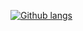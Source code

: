 [![Github langs](https://github-readme-stats-nipaleme.vercel.app/api/top-langs/?username=Nipaleme&layout=compact&langs_count=10&theme=transparent&count_private=true&hide=html,css,php,tsql,hack,xslt,handlebars)][ghr]

[ghr]:https://github.com/anuraghazra/github-readme-stats

